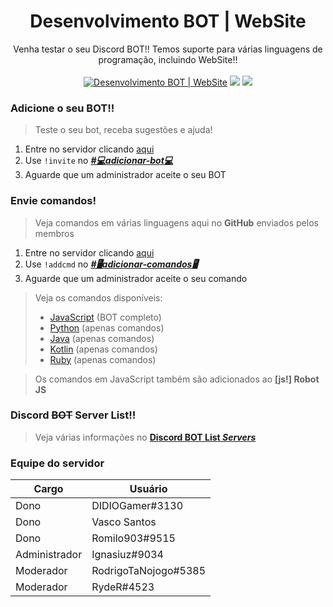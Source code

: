 <h1 align="center">Desenvolvimento BOT | WebSite</h1>
<p align="center">Venha testar o seu Discord BOT!!
Temos suporte para várias linguagens de programação, incluindo WebSite!!
<br><br>
<a href="https://discord.gg/BdSxh2N"><img src="https://discordapp.com/api/guilds/539580995838541834/embed.png" alt="Desenvolvimento BOT | WebSite" title="Desenvolvimento BOT | WebSite"></a> <a href="https://github.com/romilo903/desenvolvimentobotwebsite/stargazers"><img src="https://img.shields.io/github/stars/romilo903/desenvolvimentobotwebsite.svg?style=social&label=Stars"></a>
<a href="https://github.com/romilo903/desenvolvimentobotwebsite/watchers"><img src="https://img.shields.io/github/watchers/romilo903/desenvolvimentobotwebsite.svg?style=social&label=Watch"></a></p>

### Adicione o seu BOT!!
> Teste o seu bot, receba sugestões e ajuda!
1. Entre no servidor clicando [aqui](https://discord.gg/BdSxh2N)
2. Use `!invite` no ***[#💻adicionar-bot💻](https://discordapp.com/channels/539580995838541834/539585462885679105/ "👥ADICIONAR👥")***
3. Aguarde que um administrador aceite o seu BOT

### Envie comandos!
> Veja comandos em várias linguagens aqui no **GitHub** enviados pelos membros
1. Entre no servidor clicando [aqui](https://discord.gg/BdSxh2N)
2. Use `!addcmd` no ***[#🖥️adicionar-comandos🖥️](https://discordapp.com/channels/539580995838541834/556055264277561364/ "👥ADICIONAR👥")***
3. Aguarde que um administrador aceite o seu comando
> Veja os comandos disponíveis: 
> * [JavaScript](https://github.com/romilo903/desenvolvimentobotwebsite/tree/master/JavaScript) (BOT completo)
> * [Python](https://github.com/romilo903/desenvolvimentobotwebsite/tree/master/Python) (apenas comandos)
> * [Java](https://github.com/romilo903/desenvolvimentobotwebsite/tree/master/Java) (apenas comandos)
> * [Kotlin](https://github.com/romilo903/desenvolvimentobotwebsite/tree/master/Kotlin) (apenas comandos)
> * [Ruby](https://github.com/romilo903/desenvolvimentobotwebsite/tree/master/Ruby) (apenas comandos)

> Os comandos em JavaScript também são adicionados ao **[js!] Robot JS**


### Discord ~~BOT~~ Server List!!
> Veja várias informações no [**Discord BOT List *Servers***](https://discordbots.org/servers/539580995838541834)

### Equipe do servidor
| Cargo  | Usuário |
| ------------- | ------------- |
| Dono | DIDIOGamer#3130 |
| Dono | Vasco Santos | Forza Island RP33305 |
| Dono | Romilo903#9515 |
| Administrador | Ignasiuz#9034 |
| Moderador | RodrigoTaNojogo#5385 |
| Moderador | RydeR#4523 |
